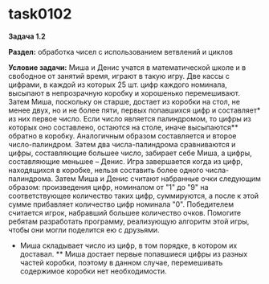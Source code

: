 # task0102

**Задача 1.2**

**Раздел:** обработка чисел с использованием ветвлений и циклов

**Условие задачи:** Миша и Денис учатся в математической школе и в свободное от
занятий время, играют в такую игру. Две кассы с цифрами, в каждой из
которых 25 шт. цифр каждого номинала, высыпают в непрозрачную коробку и
хорошенько перемешивают. Затем Миша, поскольку он старше, достает из коробки на
стол, не менее двух, но и не более пяти, первых попавшихся цифр и составляет*
из них первое число. Если число является палиндромом, то цифры из которых оно
составлено, остаются на столе, иначе высыпаются** обратно в коробку.
Аналогичным образом составляется и второе число-палиндром. Затем два
числа-палиндрома сравниваются и цифры, составляющие большее число, забирает себе
Миша, а цифры, составляющие меньшее – Денис. Игра завершается когда из цифр,
находящихся в коробке, нельзя составить более одного числа-палиндрома.
Затем Миша и Денис считают набранные очки следующим образом: произведения цифр,
номиналом от "1" до "9" на соответствующее количество таких цифр, суммируются,
а после к этой сумме прибавляет количество цифр номинала "0". Победителем
считается игрок, набравший большее количество очков.
Помогите ребятам разработать программу, реализующую алгоритм этой игры,
чтобы они могли поделится ею с друзьями.

* Миша складывает число из цифр, в том порядке, в котором их доставал.
** Миша достает первые попавшиеся цифры из разных частей коробки, поэтому в
данном случае, перемешивать содержимое коробки нет необходимости.
